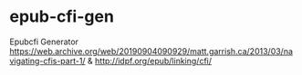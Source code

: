 # epub-cfi-gen
Epubcfi Generator https://web.archive.org/web/20190904090929/matt.garrish.ca/2013/03/navigating-cfis-part-1/ & http://idpf.org/epub/linking/cfi/
